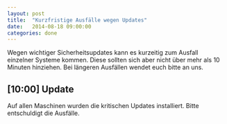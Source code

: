 ```yaml
---
layout: post
title:  "Kurzfristige Ausfälle wegen Updates"
date:   2014-08-18 09:00:00
categories: done
---
```


Wegen wichtiger Sicherheitsupdates kann es kurzeitig zum Ausfall einzelner Systeme kommen. Diese sollten sich aber nicht über mehr als 10 Minuten hinziehen.
Bei längeren Ausfällen wendet euch bitte an uns.

[10:00] Update
--------------

Auf allen Maschinen wurden die kritischen Updates installiert. Bitte entschuldigt die Ausfälle.
